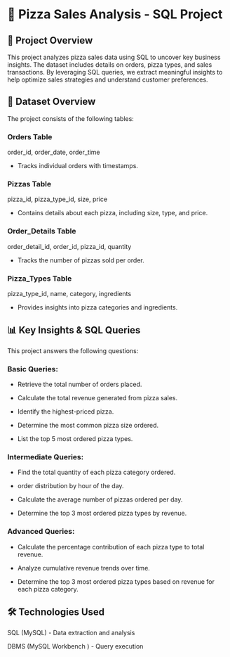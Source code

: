 # 🍕 Pizza Sales Analysis - SQL Project

## 📌 Project Overview

This project analyzes pizza sales data using SQL to uncover key business insights. The dataset includes details on orders, pizza types, and sales transactions. By leveraging SQL queries, we extract meaningful insights to help optimize sales strategies and understand customer preferences.

## 📂 Dataset Overview

The project consists of the following tables:

### Orders Table

order_id, order_date, order_time

- Tracks individual orders with timestamps.

### Pizzas Table

pizza_id, pizza_type_id, size, price

- Contains details about each pizza, including size, type, and price.

### Order_Details Table

order_detail_id, order_id, pizza_id, quantity

- Tracks the number of pizzas sold per order.

### Pizza_Types Table

pizza_type_id, name, category, ingredients

- Provides insights into pizza categories and ingredients.

## 📊 Key Insights & SQL Queries

This project answers the following questions:

### Basic Queries:

- Retrieve the total number of orders placed.

- Calculate the total revenue generated from pizza sales.

- Identify the highest-priced pizza.

- Determine the most common pizza size ordered.

- List the top 5 most ordered pizza types.

### Intermediate Queries:

- Find the total quantity of each pizza category ordered.

- order distribution by hour of the day.

- Calculate the average number of pizzas ordered per day.

- Determine the top 3 most ordered pizza types by revenue.

### Advanced Queries:

- Calculate the percentage contribution of each pizza type to total revenue.

- Analyze cumulative revenue trends over time.

- Determine the top 3 most ordered pizza types based on revenue for each pizza category.

## 🛠 Technologies Used

SQL (MySQL) - Data extraction and analysis

DBMS (MySQL Workbench ) - Query execution
